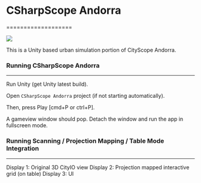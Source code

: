 # CSharpScope Andorra 
===================

![](https://github.com/RELNO/CSharpScope_Andorra/blob/master/giphy.gif)


This is a Unity based urban simulation portion of CityScope Andorra. 


### Running CSharpScope Andorra
-------------

Run Unity (get Unity latest build). 

Open `CSharpScope Andorra` project (if not starting automatically). 

Then, press Play [cmd+P or ctrl+P]. 

A gameview window should pop. Detach the window and run the app in fullscreen mode. 

### Running Scanning / Projection Mapping / Table Mode Integration
-------------

Display 1: Original 3D CityIO view
Display 2: Projection mapped interactive grid (on table)
Display 3: UI


